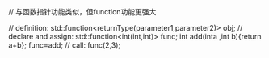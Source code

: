 // 与函数指针功能类似，但function功能更强大

// definition:
std::function<returnType(parameter1,parameter2)> obj;
// declare and assign:
std::function<int(int,int)> func;
int add(inta ,int b){return a+b};
func=add; 
// call:
func(2,3);